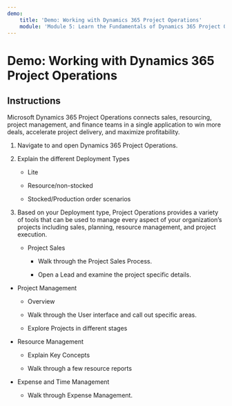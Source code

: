 ```yaml
---
demo:
    title: 'Demo: Working with Dynamics 365 Project Operations'
    module: 'Module 5: Learn the Fundamentals of Dynamics 365 Project Operations'
---
```


# Demo: Working with Dynamics 365 Project Operations

## Instructions

Microsoft Dynamics 365 Project Operations connects sales, resourcing, project management, and finance teams in a single application to win more deals, accelerate project delivery, and maximize profitability.

1. Navigate to and open Dynamics 365 Project Operations.

2. Explain the different Deployment Types

	- Lite

	- Resource/non-stocked 

	- Stocked/Production order scenarios

3. Based on your Deployment type, Project Operations provides a variety of tools that can be used to manage every aspect of your organization’s projects including sales, planning, resource management, and project execution. 

	- Project Sales

		- Walk through the Project Sales Process. 

		- Open a Lead and examine the project specific details. 

- Project Management

	- Overview

	- Walk through the User interface and call out specific areas. 

	- Explore Projects in different stages

- Resource Management

	- Explain Key Concepts

	- Walk through a few resource reports

- Expense and Time Management

	- Walk through Expense Management. 


